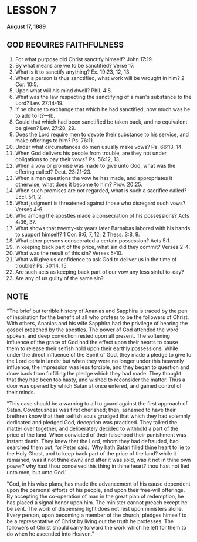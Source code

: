# LESSON 7
**August 17, 1889**

## GOD REQUIRES FAITHFULNESS

1. For what purpose did Christ sanctify himself? John 17:19.
2. By what means are we to be sanctified? Verse 17.
3. What is it to sanctify anything? Ex. 19:23, 12, 13.
4. When a person is thus sanctified, what work will be wrought in him? 2 Cor. 10:5.
5. Upon what will his mind dwell? Phil. 4:8.
6. What was the law respecting the sanctifying of a man's substance to the Lord? Lev. 27:14-19.
7. If he chose to exchange that which he had sanctified, how much was he to add to it?—Ib.
8. Could that which had been sanctified be taken back, and no equivalent be given? Lev. 27:28, 29.
9. Does the Lord require men to devote their substance to his service, and make offerings to him? Ps. 76:11.
10. Under what circumstances do men usually make vows? Ps. 66:13, 14.
11. When God delivers his people from trouble, are they not under obligations to pay their vows? Ps. 56:12, 13.
12. When a vow or promise was made to give unto God, what was the offering called? Deut. 23:21-23.
13. When a man questions the vow he has made, and appropriates it otherwise, what does it become to him? Prov. 20:25.
14. When such promises are not regarded, what is such a sacrifice called? Eccl. 5:1, 2.
15. What judgment is threatened against those who disregard such vows? Verses 4-6.
16. Who among the apostles made a consecration of his possessions? Acts 4:36, 37.
17. What shows that twenty-six years later Barnabas labored with his hands to support himself? 1 Cor. 9:6, 7, 12; 2 Thess. 3:8, 9.
18. What other persons consecrated a certain possession? Acts 5:1.
19. In keeping back part of the price, what sin did they commit? Verses 2-4.
20. What was the result of this sin? Verses 5-10.
21. What will give us confidence to ask God to deliver us in the time of trouble? Ps. 50:14, 15.
22. Are such acts as keeping back part of our vow any less sinful to-day?
23. Are any of us guilty of the same sin?

## NOTE

"The brief but terrible history of Ananias and Sapphira is traced by the pen of inspiration for the benefit of all who profess to be the followers of Christ. With others, Ananias and his wife Sapphira had the privilege of hearing the gospel preached by the apostles. The power of God attended the word spoken, and deep conviction rested upon all present. The softening influence of the grace of God had the effect upon their hearts to cause them to release their selfish hold upon their earthly possessions. While under the direct influence of the Spirit of God, they made a pledge to give to the Lord certain lands; but when they were no longer under this heavenly influence, the impression was less forcible, and they began to question and draw back from fulfilling the pledge which they had made. They thought that they had been too hasty, and wished to reconsider the matter. Thus a door was opened by which Satan at once entered, and gained control of their minds.

"This case should be a warning to all to guard against the first approach of Satan. Covetousness was first cherished; then, ashamed to have their brethren know that their selfish souls grudged that which they had solemnly dedicated and pledged God, deception was practiced. They talked the matter over together, and deliberately decided to withhold a part of the price of the land. When convicted of their falsehood their punishment was instant death. They knew that the Lord, whom they had defrauded, had searched them out; for Peter said: 'Why hath Satan filled thine heart to lie to the Holy Ghost, and to keep back part of the price of the land? while it remained, was it not thine own? and after it was sold, was it not in thine own power? why hast thou conceived this thing in thine heart? thou hast not lied unto men, but unto God.'

"God, in his wise plans, has made the advancement of his cause dependent upon the personal efforts of his people, and upon their free-will offerings. By accepting the co-operation of man in the great plan of redemption, he has placed a signal honor upon him. The minister cannot preach except he be sent. The work of dispensing light does not rest upon ministers alone. Every person, upon becoming a member of the church, pledges himself to be a representative of Christ by living out the truth he professes. The followers of Christ should carry forward the work which he left for them to do when he ascended into Heaven."